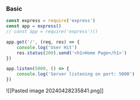 ### Basic
```js
const express = require('express')
const app = express()
// const app = require('express')()

app.get('/', (req, res) => {
    console.log('User Hit')
    res.status(200).send('<h1>Home Page</h1>')
})

app.listen(5000, () => {
    console.log('Server listening on port: 5000')
})
```

![[Pasted image 20240428235841.png]]
